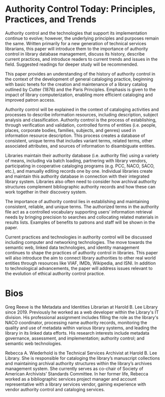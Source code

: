 # Authority Control Today: Principles, Practices, and Trends

Authority control and the technologies that support its implementation continue to evolve; however, the underlying principles and purposes remain the same. Written primarily for a new generation of technical services librarians, this paper will introduce them to the importance of authority control in library database management, discuss its history, describe current practices, and introduce readers to current trends and issues in the field. Suggested readings for deeper study will be recommended.

This paper provides an understanding of the history of authority control in the context of the development of general cataloging practice, beginning with basic tenets for the creation and maintenance of a library catalog outlined by Cutter (1876) and the Paris Principles. Emphasis is given to the impact of library computerization, enabling more efficient cataloging and improved patron access.

Authority control will be explained in the context of cataloging activities and processes to describe information resources, including description, subject analysis and classification. Authority control is the process of establishing, through verification and validation, controlled forms of entities (i.e. people, places, corporate bodies, families, subjects, and genres) used in information resource description. This process creates a database of consistent, unique terms that includes variant terms, related terms, other associated attributes, and sources of information to disambiguate entities. 

Libraries maintain their authority database (i.e. authority file) using a variety of means, including via batch loading, partnering with library vendors, participating in cooperative cataloging programs (e.g. PCC, NACO, SACO, etc.), and manually editing records one by one. Individual libraries create and maintain this authority database in connection with their integrated library system. Libraries also often need to consider how archival authority structures complement bibliographic authority records and how these can work together in their discovery system.

The importance of authority control lies in establishing and maintaining consistent, reliable, and unique terms. The authorized terms in the authority file act as a controlled vocabulary supporting users’ information retrieval needs by bringing precision to searches and collocating related materials in results lists. Examples of benefits to patrons and staff will be shown in the paper.

Current practices and technologies in authority control will be discussed including computer and networking technologies. The move towards the semantic web, linked data technologies, and identity management continues to shape the practices of authority control in libraries. This paper will also introduce the aim to connect library authorities to other real world entities through resources like VIAF, IMDb, Wikipedia, and ISNI. In addition to technological advancements, the paper will address issues relevant to the evolution of ethical authority control practice. 

# Bios

Greg Reeve is the Metadata and Identities Librarian at Harold B. Lee Library since 2019. Previously he worked as a web developer within the Library's IT division. His professional assignment includes filling the role as the library's NACO coordinator, processing name authority records, monitoring the quality and use of metadata within various library systems, and leading the library in its linked data efforts. His research interests include metadata governance, assessment, and implementation; authority control; and semantic web technologies.

Rebecca A. Wiederhold is the Technical Services Archivist at Harold B. Lee Library. She is responsible for cataloging the library’s manuscript collections and maintaining archival authority structures within the library’s archives management system. She currently serves as co-chair of Society of American Archivists’ Standards Committee. In her former life, Rebecca worked as a bibliographic services project manager and account representative with a library services vendor, gaining experience with vendor authority control and cataloging services.
